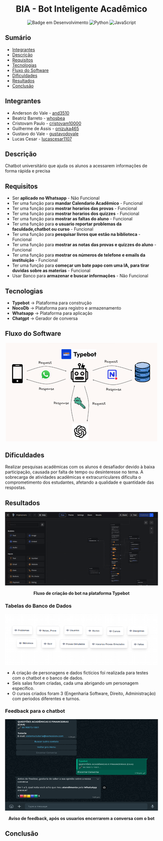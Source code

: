 <h1 align="center">BIA - Bot Inteligente Acadêmico</h1>

<div align="center">

![Badge em Desenvolvimento](http://img.shields.io/static/v1?label=STATUS&message=EM%20DESENVOLVIMENTO&color=GREEN&style=for-the-badge)
![Python](https://img.shields.io/badge/Python-3776AB?style=for-the-badge&logo=python&logoColor=white)
![JavaScript](https://img.shields.io/badge/JavaScript-323330?style=for-the-badge&logo=javascript&logoColor=F7DF1E)


</div>

## Sumário

* [Integrantes](#integrantes)
* [Descrição](#descrição)
* [Requisitos](#requisitos)
* [Tecnologias](#tecnologias)
* [Fluxo do Software](#fluxo-do-software)
* [Dificuldades](#dificuldades)
* [Resultados](#resultados)
* [Conclusão](#conclusao)

## Integrantes

- Anderson do Vale - [and3510](https://github.com/and3510) 
- Beatriz Barreto - [whosbea](https://github.com/whosbea)
- Cristovam Paulo - [cristovam10000](https://github.com/cristovam10000)
- Guilherme de Assis - [onizuka465](https://github.com/onizuka465)
- Gustavo do Vale - [gustavodovale](https://github.com/gustavodovale)
- Lucas Cesar - [lucascesar1107](https://github.com/lucascesar1107)

## Descrição

Chatbot universitário que ajuda os alunos a acessarem informações de forma rápida e precisa

## Requisitos
 
- Ser **aplicado no Whatsapp** - Não Funcional
- Ter uma função para **mandar Calendario Acadêmico** - Funcional
- Ter uma função para **mostrar horarios das provas** - Funcional
- Ter uma função para **mostrar horarios dos quizzes** - Funcional
- Ter uma função para **mostrar as faltas do aluno** - Funcional
- Ter uma função para **o usuario reportar problemas da faculdade,chatbot ou curso** - Funcional
- Ter uma função para **pesquisar livros que estão na biblioteca** - Funcional
- Ter uma função para **mostrar as notas das provas e quizzes do aluno** - Funcional
- Ter uma função para **mostrar os números de telefone e emails da instituição** - Funcional
- Ter uma função para **começar um bate papo com uma IA, para tirar duvidas sobre as materias** - Funcional
- Usar Banco para **armazenar e buscar informações** - Não Funcional


## Tecnologias

- **Typebot** -> Plataforma para construção
- **NocoDb** -> Plataforma para registro e armazenamento
- **Whatsapp** -> Plataforma para aplicação
- **Chatgpt** -> Gerador de conversa


## Fluxo do Software

<div align="center">
  
<img src="./images/ilustration.png" alt="Descrição da Imagem" width="500">

</div>



## Dificuldades

Realizar pesquisas acadêmicas com os alunos é desafiador devido à baixa participação, causada por falta de tempo ou desinteresse no tema. A sobrecarga de atividades acadêmicas e extracurriculares dificulta o comprometimento dos estudantes, afetando a qualidade e quantidade das respostas.



## Resultados

<div align="center">



![Descrição do GIF](./images/typebot.gif)

**Fluxo de criação do bot na plataforma Typebot**

</div>

### Tabelas do Banco de Dados


<div align="center">
  
<img src="./images/dbnoco.png" alt="Descrição da Imagem" width="650">

</div>

- A criação de personagens e dados fictícios foi realizada para testes com o chatbot e o banco de dados.
- Seis salas foram criadas, cada uma abrigando um personagem específico.
- O cursos criados foram 3 (Engenharia Software, Direito, Administração) com periodos diferentes e turnos.


### Feedback para o chatbot

<div align="center">

<img src="./images/feedback.png" alt="Descrição da Imagem" width="550" height="300">

**Aviso de feedback, após os usuarios encerrarem a conversa com o bot**

</div>



## Conclusão




